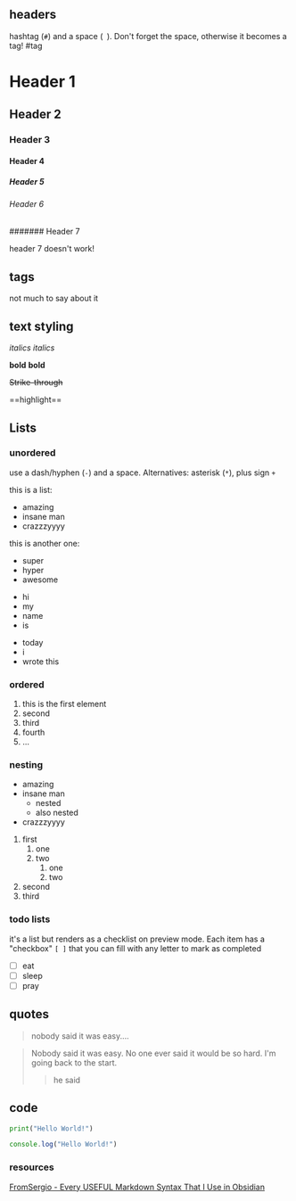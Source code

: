 
## headers

hashtag (`#`) and a space (` `). Don't forget the space, otherwise it becomes a tag! #tag

# Header 1
## Header 2
### Header 3
#### Header 4
##### Header 5
###### Header 6
####### Header 7

header 7 doesn't work!

## tags

not much to say about it


## text styling

_italics_
*italics*

__bold__
**bold**

~~Strike-through~~

==highlight==

## Lists

### unordered

use a dash/hyphen (`-`) and a space. Alternatives: asterisk (`*`), plus sign `+`

this is a list:
- amazing
- insane man
- crazzzyyyy

this is another one:
* super
* hyper
* awesome

+ hi
+ my
+ name
+ is

- today
- i
- wrote this

### ordered

1. this is the first element
2. second
3. third
4. fourth
5. ...


### nesting

- amazing
- insane man
	- nested
	- also nested
- crazzzyyyy


1. first
	1. one
	2. two
		1. one
		2. two
2. second
3. third

### todo lists

it's a list but renders as a checklist on preview mode. Each item has a "checkbox" `[ ]` that you can fill with any letter to mark as completed

- [ ] eat
- [ ] sleep
- [ ] pray

## quotes

> nobody said it was easy....

> Nobody said it was easy. 
> No one ever said it would be so hard.
> I'm going back to the start.
> > he said


## code

```python
print("Hello World!")
```

```js
console.log("Hello World!")
```

### resources

[FromSergio - Every USEFUL Markdown Syntax That I Use in Obsidian](https://www.youtube.com/watch?v=d8fXEhWy_rY)